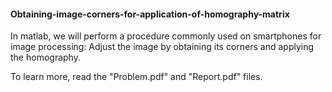 #### Obtaining-image-corners-for-application-of-homography-matrix
In matlab, we will perform a procedure commonly used on smartphones for image processing: Adjust the image by obtaining its corners and applying the homography.

To learn more, read the "Problem.pdf" and "Report.pdf" files.
